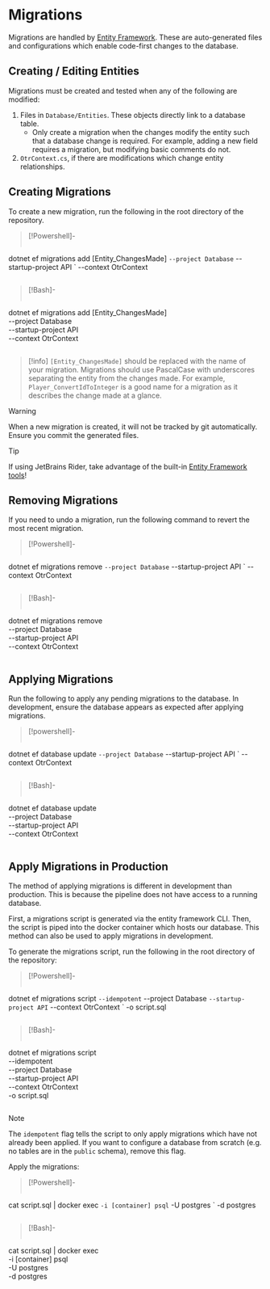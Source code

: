 # Migrations

Migrations are handled by [Entity Framework](https://learn.microsoft.com/en-us/aspnet/entity-framework). These are auto-generated files and configurations which enable code-first changes to the database.

## Creating / Editing Entities

Migrations must be created and tested when any of the following are modified:

1. Files in `Database/Entities`. These objects directly link to a database table.
    - Only create a migration when the changes modify the entity such that a database change is required. For example, adding a new field requires a migration, but modifying basic comments do not.
2. `OtrContext.cs`, if there are modifications which change entity relationships.

## Creating Migrations

To create a new migration, run the following in the root directory of the repository.

> [!Powershell]-
> ```
  dotnet ef migrations add [Entity_ChangesMade] `
  --project Database `
  --startup-project API `
  --context OtrContext
> ```

> [!Bash]-
> ```
  dotnet ef migrations add [Entity_ChangesMade] \
  --project Database \
  --startup-project API \
  --context OtrContext
> ```


> [!info]
>  `[Entity_ChangesMade]` should be replaced with the name of your migration. Migrations should use PascalCase with underscores separating the entity from the changes made. For example, `Player_ConvertIdToInteger` is a good name for a migration as it describes the change made at a glance.
 

> [!warning] 
> When a new migration is created, it will not be tracked by git automatically. Ensure you commit the generated files.


> [!tip]
>  If using JetBrains Rider, take advantage of the built-in [Entity Framework tools](https://www.jetbrains.com/help/rider/Visual_interface_for_EF_Core_commands.html)!

## Removing Migrations

If you need to undo a migration, run the following command to revert the most recent migration.

> [!Powershell]-
> ```
dotnet ef migrations remove `
--project Database `
--startup-project API `
--context OtrContext
> ```

> [!Bash]-
  > ```
dotnet ef migrations remove \
--project Database \
--startup-project API \
--context OtrContext
> ```


## Applying Migrations

Run the following to apply any pending migrations to the database. In development, ensure the database appears as expected after applying migrations.

> [!powershell]-
> ```
dotnet ef database update `
--project Database `
--startup-project API `
--context OtrContext
>```

> [!Bash]-
> ```
dotnet ef database update \
--project Database \
--startup-project API \
--context OtrContext
>```

## Apply Migrations in Production

The method of applying migrations is different in development than production. This is because the pipeline does not have access to a running database.

First, a migrations script is generated via the entity framework CLI. Then, the script is piped into the docker container which hosts our database. This method can also be used to apply migrations in development.

To generate the migrations script, run the following in the root directory of the repository:

> [!Powershell]-
> ```
dotnet ef migrations script `
--idempotent `
--project Database `
--startup-project API `
--context OtrContext `
-o script.sql
> ```

> [!Bash]-
>```
dotnet ef migrations script \
--idempotent \
--project Database \
--startup-project API \
--context OtrContext \
-o script.sql
> ```

> [!note] 
> The `idempotent` flag tells the script to only apply migrations which have not already been applied.
> If you want to configure a database from scratch (e.g. no tables are in the `public` schema),
> remove this flag.


Apply the migrations:

> [!Powershell]-
> ```
cat script.sql | docker exec `
-i [container] psql `
-U postgres `
-d postgres
> ```

> [!Bash]-
> ```
cat script.sql | docker exec \
-i [container] psql \
-U postgres \
-d postgres
> ```
